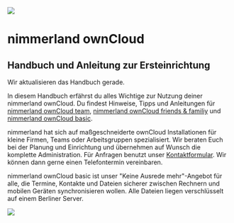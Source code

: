 ![](https://lehre.nimmerland.de/index.php/s/U1L66bGV74qWg3L/download)

# nimmerland ownCloud
## Handbuch und Anleitung zur Ersteinrichtung

<div class="alert alert-warning">
Wir aktualisieren das Handbuch gerade. 
</div>

In diesem Handbuch erfährst du alles Wichtige zur Nutzung deiner nimmerland ownCloud. Du findest Hinweise, Tipps und Anleitungen für [nimmerland ownCloud team](https://nimmerland.de/nimmerland-cloud-team.html), [nimmerland ownCloud friends & familiy](https://nimmerland.de/nimmerland-cloud-friends-family.html) und [nimmerland ownCloud basic](https://nimmerland.de/nimmerland-cloud-basic.html).

nimmerland hat sich auf maßgeschneiderte ownCloud Installationen für kleine Firmen, Teams oder Arbeitsgruppen spezialisiert. Wir beraten Euch bei der Planung und Einrichtung und übernehmen auf Wunsch die komplette Administration. Für Anfragen benutzt unser [Kontaktformular](https://nimmerland.de/kontakt.html). Wir können dann gerne einen Telefontermin vereinbaren.

nimmerland ownCloud basic ist unser "Keine Ausrede mehr"-Angebot für alle, die Termine, Kontakte und Dateien sicherer zwischen Rechnern und mobilen Geräten synchronisieren wollen. Alle Dateien liegen verschlüsselt auf einem Berliner Server.


![](https://lehre.nimmerland.de/index.php/s/Nf1QVzpKC4eQTz4/download)


